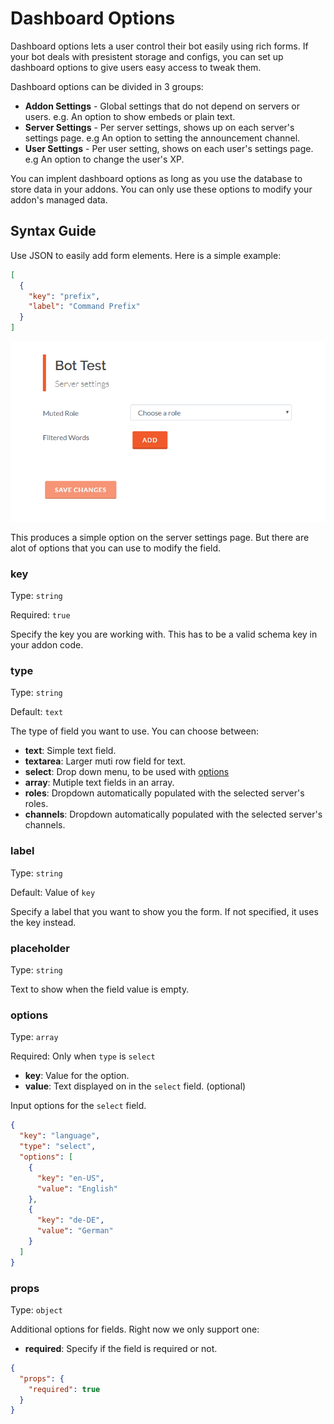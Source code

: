 # Dashboard Options

Dashboard options lets a user control their bot easily using rich forms. If your bot deals with presistent storage and configs, you can set up dashboard options to give users easy access to tweak them.

Dashboard options can be divided in 3 groups:

- **Addon Settings** - Global settings that do not depend on servers or users. e.g. An option to show embeds or plain text.
- **Server Settings** - Per server settings, shows up on each server's settings page. e.g An option to setting the announcement channel.
- **User Settings** - Per user setting, shows on each user's settings page. e.g An option to change the user's XP.

You can implent dashboard options as long as you use the database to store data in your addons.
You can only use these options to modify your addon's managed data.

## Syntax Guide

Use JSON to easily add form elements. Here is a simple example:

```json
[
  {
    "key": "prefix",
    "label": "Command Prefix"
  }
]
```

![DashOption1](/assets/img/dashoption1.jpg)

This produces a simple option on the server settings page. But there are alot of options that you can use to modify the field.

### key

Type: `string`

Required: `true`

Specify the key you are working with. This has to be a valid schema key in your addon code.

### type

Type: `string`

Default: `text`

The type of field you want to use. You can choose between:

- **text**: Simple text field.
- **textarea**: Larger muti row field for text.
- **select**: Drop down menu, to be used with [options](#options)
- **array**: Mutiple text fields in an array.
- **roles**: Dropdown automatically populated with the selected server's roles.
- **channels**: Dropdown automatically populated with the selected server's channels.

### label

Type: `string`

Default: Value of `key`

Specify a label that you want to show you the form. If not specified, it uses the key instead.

### placeholder

Type: `string`

Text to show when the field value is empty.

### options

Type: `array`

Required: Only when `type` is `select`

- **key**: Value for the option.
- **value**: Text displayed on in the `select` field. (optional)

Input options for the `select` field.

```json
{
  "key": "language",
  "type": "select",
  "options": [
    {
      "key": "en-US",
      "value": "English"
    },
    {
      "key": "de-DE",
      "value": "German"
    }
  ]
}
```

### props

Type: `object`

Additional options for fields. Right now we only support one:

- **required**: Specify if the field is required or not.

```json
{
  "props": {
    "required": true
  }
}
```
